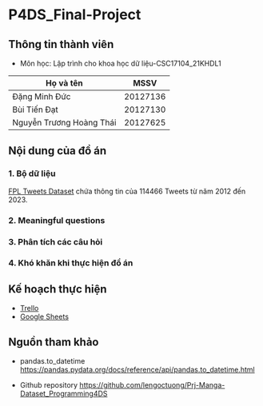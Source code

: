 # P4DS_Final-Project

## Thông tin thành viên
* Môn học: Lập trình cho khoa học dữ liệu-CSC17104_21KHDL1

| Họ và tên  | MSSV  |
|    ---     | ---   |
| Đặng Minh Đức  | 20127136  |
| Bùi Tiến Đạt  | 20127130  |
| Nguyễn Trương Hoàng Thái  | 20127625  |


## Nội dung của đồ án 
### 1. Bộ dữ liệu
[FPL Tweets Dataset](https://www.kaggle.com/datasets/prasad22/fpl-tweets-dataset) chứa thông tin của 114466 Tweets từ năm 2012 đến 2023.

### 2. Meaningful questions

### 3. Phân tích các câu hỏi

### 4. Khó khăn khi thực hiện đồ án


## Kế hoạch thực hiện
- [Trello](https://trello.com/invite/b/DNhvft8O/ATTI383acbc1dec94db2598dbbb3a5d06887A9124805/chim-da-da-p4ds)
- [Google Sheets](https://docs.google.com/spreadsheets/d/1pbR2yj6GvzOqSXhwOUz4eFgmFEfkTJamexI0saJP_dY/edit?usp=sharing)


## Nguồn tham khảo
* pandas.to_datetime
https://pandas.pydata.org/docs/reference/api/pandas.to_datetime.html

* Github repository
https://github.com/lengoctuong/Prj-Manga-Dataset_Programming4DS

